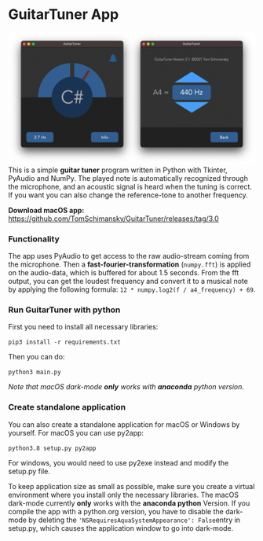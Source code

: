 # GuitarTuner App
![](documentation/Preview_Dark.png)
This is a simple **guitar tuner** program written in Python with Tkinter, PyAudio and NumPy.
The played note is automatically recognized through the microphone, and an acoustic signal is
heard when the tuning is correct. If you want you can also change the reference-tone to another
frequency.

**Download macOS app:** https://github.com/TomSchimansky/GuitarTuner/releases/tag/3.0

### Functionality

The app uses PyAudio to get access to the raw audio-stream coming from the microphone.
Then a **fast-fourier-transformation** (```numpy.fft```) is applied on the audio-data, which is buffered for about 1.5 seconds.
From the fft output, you can get the loudest frequency and convert it to a musical note by applying the following
formula: ```12 * numpy.log2(f / a4_frequency) + 69```.

### Run GuitarTuner with python
First you need to install all necessary libraries:
```
pip3 install -r requirements.txt
```
Then you can do:
```
python3 main.py
```
*Note that macOS dark-mode **only** works with **anaconda** python version.*

### Create standalone application
You can also create a standalone application for macOS or Windows by yourself. For macOS you can use py2app:
```
python3.8 setup.py py2app
```
For windows, you would need to use py2exe instead and modify the setup.py file.

To keep application size as small as possible, make sure you create a virtual environment where you install
only the necessary libraries. The macOS dark-mode currently **only** works with the **anaconda python** Version.
If you compile the app with a python.org version, you have to disable the dark-mode by deleting
the ```'NSRequiresAquaSystemAppearance': False```entry in setup.py, which causes the application window to go
into dark-mode.